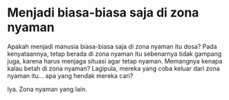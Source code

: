 # Menjadi biasa-biasa saja di zona nyaman

Apakah menjadi manusia biasa-biasa saja di zona nyaman itu dosa?
Pada kenyataannya, tetap berada di zona nyaman itu sebenarnya tidak gampang juga, karena harus menjaga situasi agar tetap nyaman.
Memangnya kenapa kalau betah di zona nyaman?
Lagipula, mereka yang coba keluar dari zona nyaman itu... apa yang hendak mereka cari?

Iya. Zona nyaman yang lain.